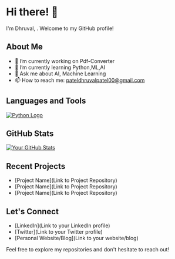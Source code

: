 # Hi there! 👋

I'm Dhruval,  . Welcome to my GitHub profile!

## About Me

- 🔭 I’m currently working on Pdf-Converter
- 🌱 I’m currently learning Python,ML,AI
- 💬 Ask me about AI, Machine Learning
- 📫 How to reach me: pateldhruvalpatel00@gmail.com

## Languages and Tools

[![Python Logo](https://www.python.org/static/img/python-logo.png)](https://www.python.org/)



## GitHub Stats

[![Your GitHub Stats](https://github-readme-stats.vercel.app/api?username=yourusername&show_icons=true&theme=radical)](https://github.com/yourusername)

## Recent Projects

- [Project Name](Link to Project Repository)
- [Project Name](Link to Project Repository)
- [Project Name](Link to Project Repository)

## Let's Connect

- [LinkedIn](Link to your LinkedIn profile)
- [Twitter](Link to your Twitter profile)
- [Personal Website/Blog](Link to your website/blog)

Feel free to explore my repositories and don't hesitate to reach out!
<!---
DhruvalPtl/DhruvalPtl is a ✨ special ✨ repository because its `README.md` (this file) appears on your GitHub profile.
You can click the Preview link to take a look at your changes.
--->

